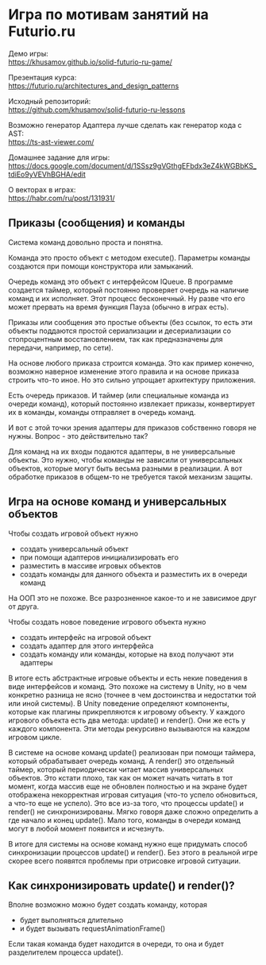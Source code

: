 Игра по мотивам занятий на Futurio.ru
=====================================

Демо игры:  
https://khusamov.github.io/solid-futurio-ru-game/

Презентация курса:  
https://futurio.ru/architectures_and_design_patterns

Исходный репозиторий:  
https://github.com/khusamov/solid-futurio-ru-lessons


Возможно генератор Адаптера лучше сделать как генератор кода с AST:  
https://ts-ast-viewer.com/

Домашнее задание для игры:  
https://docs.google.com/document/d/1SSsz9gVGthgEFbdx3eZ4kWGBbKS_tdiEo9yVEVhBGHA/edit

О векторах в играх:  
https://habr.com/ru/post/131931/

Приказы (сообщения) и команды
-----------------------------

Система команд довольно проста и понятна.

Команда это просто объект с методом execute(). Параметры команды создаются при помощи конструктора или замыканий.

Очередь команд это объект с интерфейсом IQueue. В программе создается таймер, который постоянно проверяет очередь
на наличие команд и их исполняет. Этот процесс бесконечный. Ну разве что его может прервать на время функция 
Пауза (обычно в играх есть).

Приказы или сообщения это простые объекты (без ссылок, то есть эти объекты поддаются простой сериализации и десериализации
со стопроцентным восстановлением, так как предназначены для передачи, например, по сети).

На основе любого приказа строится команда. Это как пример конечно, возможно наверное изменение этого правила и на основе приказа
строить что-то иное. Но это сильно упрощает архитектуру приложения.

Есть очередь приказов. И таймер (или специальные команда из очереди команд), который постоянно извлекает приказы, 
конвертирует их в команды, команды отправляет в очередь команд.

И вот с этой точки зрения адаптеры для приказов собственно говоря не нужны.
Вопрос - это действительно так?

Для команд на их входы подаются адаптеры, в не универсальные объекты. Это нужно, чтобы команды не зависили от 
универсальных объектов, которые могут быть весьма разными в реализации. А вот обработке приказов в общем-то не требуется
такой механизм защиты.

Игра на основе команд и универсальных объектов
----------------------------------------------

Чтобы создать игровой объект нужно
- создать универсальный объект
- при помощи адаптеров инициализировать его
- разместить в массиве игровых объектов
- создать команды для данного объекта и разместить их в очереди команд

На ООП это не похоже. Все разрозненное какое-то и не зависимое друг от друга.

Чтобы создать новое поведение игрового объекта нужно
- создать интерфейс на игровой объект
- создать адаптер для этого интерфейса
- создать команду или команды, которые на вход получают эти адаптеры

В итоге есть абстрактные игровые объекты и есть некие поведения в виде интерфейсов и команд.
Это похоже на систему в Unity, но в чем конкретно разница не ясно (точнее в чем достоинства 
и недостатки той или иной системы). В Unity поведение определяют компоненты, которые как 
плагины прикрепляются к игровому объекту. У каждого игрового объекта есть два метода: update() и render().
Они же есть у каждого компонента. Эти методы рекурсивно вызываются на каждом игровом цикле.

В системе на основе команд update() реализован при помощи таймера, который обрабатывает очередь команд.
А render() это отдельный таймер, который периодически читает массив универсальных объектов. 
Это кстати плохо, так как он может начать читать в тот момент, когда массив еще не обновлен полностью 
и на экране будет отображена некорректная игровая ситуация (что-то успело обновиться, а что-то еще не успело).
Это все из-за того, что процессы update() и render() не синхронизированы. Мягко говоря даже сложно определить
а где начало и конец update(). Мало того, команды в очереди команд могут в любой момент появится и исчезнуть.

В итоге для системы на основе команд нужно еще придумать способ синхронизации процессов update() и render().
Без этого в реальной игре скорее всего появятся проблемы при отрисовке игровой ситуации. 

Как синхронизировать update() и render()?
-----------------------------------------

Вполне возможно можно будет создать команду, которая 
- будет выполняться длительно
- и будет вызывать requestAnimationFrame() 

Если такая команда будет находится в очереди, то она и будет разделителем процесса update().